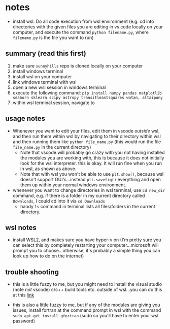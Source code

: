 # notes

* install wsl. Do all code execution from wsl environment (e.g. cd into directories with the given files you are editing in vs code locally on your computer, and execute the command ```python filename.py```, where ```filename.py``` is the file you want to run)

## summary (read this first)

1. make sure ```sunnyhills``` repo is cloned locally on your computer
2. install windows terminal 
3. install wsl on your computer
4. link windows terminal with wsl 
5. open a new wsl session in windows terminal
6. execute the following command: ```pip install numpy pandas matplotlib seaborn sklearn scipy astropy transitleastsquares wotan, altaipony```
7. within wsl terminal session, navigate to 

## usage notes

* Whenever you want to edit your files, edit them in vscode *outside* wsl, and then run them within wsl by navigating to their directory within wsl and then running them like ```python file_name.py``` (this would run the file ```file_name.py``` in the current directory)
    * Note that vscode will probably go crazy with you not having installed the modules you are working with, this is because it does not initially look for the wsl interpreter. this is okay. It will run fine when you run in wsl, as shown as above. 
    * Note that with wsl you won't be able to use ```plt.show()```, because wsl doesn't support GUI's...instead ```plt.savefig()``` everything and open them up within your normal windows environment. 
* whenever you want to change directories in wsl terminal, use ```cd new_dir``` command, e.g. if there is a folder in my current directory called ```Downloads```, I could cd into it via ```cd Downloads```
    * handy ```ls``` command in terminal lists all files/folders in the current directory. 

## wsl notes

* install WSL2, and makes sure you have hyper-v on (I'm pretty sure you can select this by completely restarting your computer...microsoft will prompt you to choose...otherwise, it's probably a simple thing you can look up how to do on the internet)

## trouble shooting

* this is a little fuzzy to me, but you might need to install the visual studio (note *not* vscode) c/c++ build tools etc. outside of wsl...you can do this at this [link](https://visualstudio.microsoft.com/vs/features/cplusplus/)

* this is also a little fuzzy to me, but if any of the modules are giving you issues, install fortran at the command prompt in wsl with the command ```sudo apt-get install gfortran``` (sudo so you'll have to enter your wsl password)